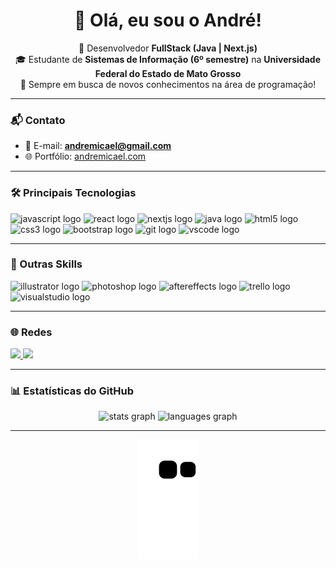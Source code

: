 <h1 align="center">👋 Olá, eu sou o André!</h1>

<p align="center">
  🚀 Desenvolvedor <b>FullStack (Java | Next.js)</b> <br/>
  🎓 Estudante de <b>Sistemas de Informação (6º semestre)</b> na <b>Universidade Federal do Estado de Mato Grosso</b> <br/>
  🌱 Sempre em busca de novos conhecimentos na área de programação!
</p>

---

### 📬 Contato
- 📧 E-mail: **andremicael@gmail.com**  
- 🌐 Portfólio: [andremicael.com](https://andremicael.com)  

---

### 🛠️ Principais Tecnologias
<div align="left">
  <img src="https://cdn.jsdelivr.net/gh/devicons/devicon/icons/javascript/javascript-original.svg" height="40" alt="javascript logo" />
  <img src="https://cdn.jsdelivr.net/gh/devicons/devicon/icons/react/react-original.svg" height="40" alt="react logo" />
  <img src="https://cdn.jsdelivr.net/gh/devicons/devicon/icons/nextjs/nextjs-original.svg" height="40" alt="nextjs logo" />
  <img src="https://cdn.jsdelivr.net/gh/devicons/devicon/icons/java/java-original.svg" height="40" alt="java logo" />
  <img src="https://cdn.jsdelivr.net/gh/devicons/devicon/icons/html5/html5-original.svg" height="40" alt="html5 logo" />
  <img src="https://cdn.jsdelivr.net/gh/devicons/devicon/icons/css3/css3-original.svg" height="40" alt="css3 logo" />
  <img src="https://cdn.jsdelivr.net/gh/devicons/devicon/icons/bootstrap/bootstrap-original.svg" height="40" alt="bootstrap logo" />
  <img src="https://cdn.jsdelivr.net/gh/devicons/devicon/icons/git/git-original.svg" height="40" alt="git logo" />
  <img src="https://cdn.jsdelivr.net/gh/devicons/devicon/icons/vscode/vscode-original.svg" height="40" alt="vscode logo" />
</div>

---

### 🎨 Outras Skills
<div align="left">
  <img src="https://cdn.jsdelivr.net/gh/devicons/devicon/icons/illustrator/illustrator-plain.svg" height="40" alt="illustrator logo" />
  <img src="https://cdn.jsdelivr.net/gh/devicons/devicon/icons/photoshop/photoshop-plain.svg" height="40" alt="photoshop logo" />
  <img src="https://cdn.jsdelivr.net/gh/devicons/devicon/icons/aftereffects/aftereffects-original.svg" height="40" alt="aftereffects logo" />
  <img src="https://cdn.jsdelivr.net/gh/devicons/devicon/icons/trello/trello-plain.svg" height="40" alt="trello logo" />
  <img src="https://cdn.jsdelivr.net/gh/devicons/devicon/icons/visualstudio/visualstudio-plain.svg" height="40" alt="visualstudio logo" />
</div>

---

### 🌐 Redes
<div align="left">
  <a href="https://www.linkedin.com/in/andremsampaio/" target="_blank">
    <img src="https://img.shields.io/badge/LinkedIn-0077B5?style=for-the-badge&logo=linkedin&logoColor=white" height="35" />
  </a>
  <a href="https://www.behance.net/andremicael" target="_blank">
    <img src="https://img.shields.io/badge/Behance-1769ff?style=for-the-badge&logo=behance&logoColor=white" height="35" />
  </a>
</div>

---

### 📊 Estatísticas do GitHub
<div align="center">
  <img src="https://github-readme-stats.vercel.app/api?username=AndreMicael&show_icons=true&theme=dracula" height="160" alt="stats graph" />
  <img src="https://github-readme-stats.vercel.app/api/top-langs?username=AndreMicael&layout=compact&theme=dracula" height="160" alt="languages graph" />
</div>

---

<div align="center">
  
  ![snake gif](https://github.com/AndreMicael/AndreMicael/blob/output/github-contribution-grid-snake.svg)
  
</div>
